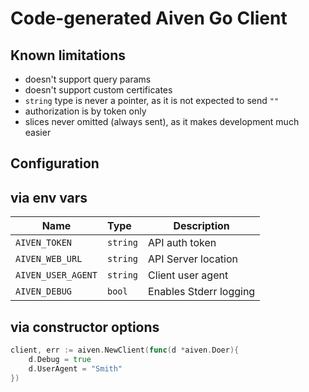 # Code-generated Aiven Go Client

## Known limitations

- doesn't support query params
- doesn't support custom certificates
- `string` type is never a pointer, as it is not expected to send `""`
- authorization is by token only
- slices never omitted (always sent), as it makes development much easier

## Configuration 

## via env vars

| Name               | Type     | Description            |
|--------------------|:---------|------------------------|
| `AIVEN_TOKEN`      | `string` | API auth token         |
| `AIVEN_WEB_URL`    | `string` | API Server location    |
| `AIVEN_USER_AGENT` | `string` | Client user agent      |
| `AIVEN_DEBUG`      | `bool`   | Enables Stderr logging |


## via constructor options

```go
client, err := aiven.NewClient(func(d *aiven.Doer){
	d.Debug = true
	d.UserAgent = "Smith"
})
```
